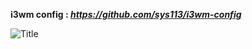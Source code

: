 **i3wm config : _https://github.com/sys113/i3wm-config_**

![](http://imgurl.ir/uploads/u59364_screenshot-2018-01-0223-55-19.jpg?raw=true "Title")

